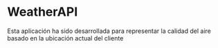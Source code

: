 # WeatherAPI

Esta aplicación ha sido desarrollada para representar la calidad del aire basado en la ubicación actual del cliente